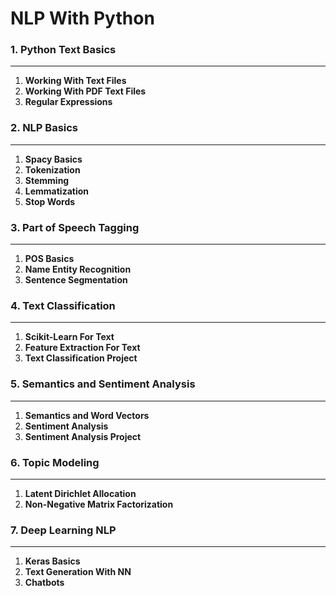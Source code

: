 # NLP With Python


### 1. Python Text Basics

___

1. **Working With Text Files**     
2. **Working With PDF Text Files**     
3. **Regular Expressions**

### 2. NLP Basics
___
1. **Spacy Basics**
2. **Tokenization**
3. **Stemming**
4. **Lemmatization**
5. **Stop Words**

### 3. Part of Speech Tagging
___
1. **POS Basics**
2. **Name Entity Recognition**
3. **Sentence Segmentation**


### 4. Text Classification
___
1. **Scikit-Learn For Text**
2. **Feature Extraction For Text**
3. **Text Classification Project**

### 5. Semantics and Sentiment Analysis
___
1. **Semantics and Word Vectors**
2. **Sentiment Analysis**
3. **Sentiment Analysis Project**

### 6. Topic Modeling
___
1. **Latent Dirichlet Allocation**
2. **Non-Negative Matrix Factorization**

### 7. Deep Learning NLP
___
1. **Keras Basics**
2. **Text Generation With NN**
3. **Chatbots**
